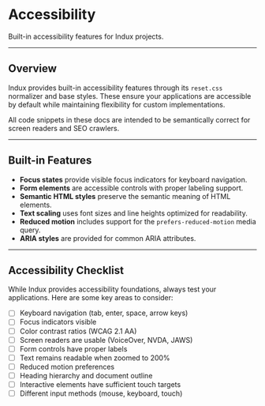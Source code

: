 # Accessibility
Built-in accessibility features for Indux projects.

---

## Overview

Indux provides built-in accessibility features through its `reset.css` normalizer and base styles. These ensure your applications are accessible by default while maintaining flexibility for custom implementations.

All code snippets in these docs are intended to be semantically correct for screen readers and SEO crawlers.

---

## Built-in Features

- **Focus states** provide visible focus indicators for keyboard navigation.
- **Form elements** are accessible controls with proper labeling support.
- **Semantic HTML styles** preserve the semantic meaning of HTML elements.
- **Text scaling** uses font sizes and line heights optimized for readability.
- **Reduced motion** includes support for the `prefers-reduced-motion` media query.
- **ARIA styles** are provided for common ARIA attributes.

---

## Accessibility Checklist

While Indux provides accessibility foundations, always test your applications. Here are some key areas to consider:

- [ ] Keyboard navigation (tab, enter, space, arrow keys)
- [ ] Focus indicators visible
- [ ] Color contrast ratios (WCAG 2.1 AA)
- [ ] Screen readers are usable (VoiceOver, NVDA, JAWS)
- [ ] Form controls have proper labels
- [ ] Text remains readable when zoomed to 200%
- [ ] Reduced motion preferences
- [ ] Heading hierarchy and document outline
- [ ] Interactive elements have sufficient touch targets
- [ ] Different input methods (mouse, keyboard, touch)